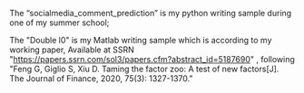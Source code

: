 The “socialmedia_comment_prediction” is my python writing sample during one of my summer school;

The "Double l0" is my Matlab writing sample which is according to my working paper, Available at SSRN "https://papers.ssrn.com/sol3/papers.cfm?abstract_id=5187690" , following "Feng G, Giglio S, Xiu D. Taming the factor zoo: A test of new factors[J]. The Journal of Finance, 2020, 75(3): 1327-1370."
